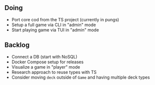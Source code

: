 ## Doing

- Port core cod from the TS project (currently in pungs)
- Setup a full game via CLI in "admin" mode
- Start playing game via TUI in "admin" mode

## Backlog

- Connect a DB (start with NoSQL)
- Docker Compose setup for releases
- Visualize a game in "player" mode
- Research approach to reuse types with TS
- Consider moving `deck` outside of `Game` and having multiple deck types
